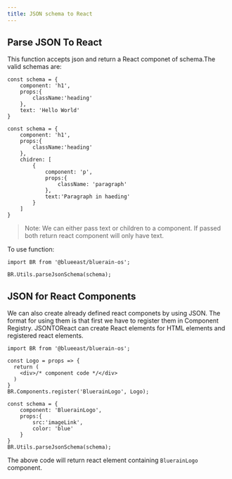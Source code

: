 ```yaml
---
title: JSON schema to React
---
```



## Parse JSON To React

This function accepts json and return a React componet of schema.The valid schemas are:


```
const schema = {
    component: 'h1',
    props:{
        className:'heading'
    },
    text: 'Hello World'
}
```

```
const schema = {
    component: 'h1',
    props:{
        className:'heading'
    },
    chidren: [
        {
            component: 'p',
            props:{
                className: 'paragraph'
            },
            text:'Paragraph in haeding'
        }
    ]
}
```
> Note: We can either pass text or children to a component. If passed both return react component will only have text. 

To use function:
```
import BR from '@blueeast/bluerain-os';

BR.Utils.parseJsonSchema(schema);

```

## JSON for React Components

We can also create already defined react componets by using JSON. The format for using them is that first we have to register them in Component Registry. JSONTOReact can create React elements for HTML elements and registered react elements.

```
import BR from '@blueeast/bluerain-os';

const Logo = props => {
  return (
    <div>/* component code */</div>
  )
} 
BR.Components.register('BluerainLogo', Logo);

const schema = {
    component: 'BluerainLogo',
    props:{
        src:'imageLink',
        color: 'blue'
    }
}
BR.Utils.parseJsonSchema(schema);

```
The above code will return react element containing `BluerainLogo` component.
